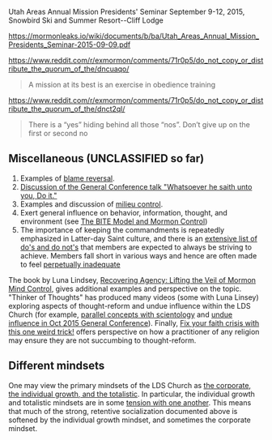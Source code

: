 
Utah Areas Annual Mission Presidents' Seminar  September 9-12, 2015, Snowbird Ski and Summer Resort--Cliff Lodge

https://mormonleaks.io/wiki/documents/b/ba/Utah_Areas_Annual_Mission_Presidents_Seminar-2015-09-09.pdf


https://www.reddit.com/r/exmormon/comments/71r0p5/do_not_copy_or_distribute_the_quorum_of_the/dncuaqo/

> A mission at its best is an exercise in obedience training


https://www.reddit.com/r/exmormon/comments/71r0p5/do_not_copy_or_distribute_the_quorum_of_the/dnct2ql/

> There is a “yes” hiding behind all those “nos”. Don’t give up on the first or second no


## Miscellaneous (UNCLASSIFIED so far)

1. Examples of [blame reversal](https://www.youtube.com/watch?v=SoSyBBBtZgY).
1. [Discussion of the General Conference talk "Whatsoever he saith unto you, Do it."](https://www.youtube.com/watch?v=CaqRgMqvie8)
1. Examples and discussion of [milieu control](https://www.youtube.com/watch?v=D7HFSClydA0).
1. Exert general influence on behavior, information, thought, and environment (see [The BITE Model and Mormon Control](http://www.rationalrevelation.com/library/bite.html))
1. The importance of keeping the commandments is repeatedly emphasized in Latter-day Saint culture, and there is an [extensive list of do's and do not's](http://recoveringagency.com/articles/list-of-lds-commandments/) that members are expected to always be striving to achieve.  Members fall short in various ways and hence are often made to feel [perpetually inadequate](http://recoveringagency.com/articles/the-methods-of-thought-reform/demand-for-purity-perpetual-inadequacy/)

The book by Luna Lindsey, [Recovering Agency: Lifting the Veil of Mormon Mind Control](http://recoveringagency.com/), gives additional examples and perspective on the topic.  "Thinker of Thoughts" has produced many videos (some with Luna Linsey) exploring aspects of thought-reform and undue influence within the LDS Church (for example, [parallel concepts with scientology](https://www.youtube.com/playlist?list=PLevx2DAlF-YBazPpn-110Ft0AsC01MrkY) and [undue influence in Oct 2015 General Conference](https://www.youtube.com/playlist?list=PLevx2DAlF-YDCOcCRWFWDmZesrQe5K0zJ)).  Finally, [Fix your faith crisis with this one weird trick!](http://thoughtsonthingsandstuff.com/fix-your-faith-crisis-with-this-one-weird-trick/) offers perspective on how a practitioner of any religion may ensure they are not succumbing to thought-reform.

## Different mindsets

One may view the primary mindsets of the LDS Church as [the corporate, the individual growth, and the totalistic](https://mormonbandwagon.com/bwv549/three-fold-nature-lds-church-corporate-totalistic-individual-growth/).  In particular, the individual growth and totalistic mindsets are in some [tension with one another](https://docs.google.com/viewer?url=https://github.com/faenrandir/a_careful_examination/raw/efb593d5c2ee37bc3e4638976331668a33367131/documents/threefold-nature-of-the-church/examples-of-tension-between-individual-growth-and-totalistic-mindsets.pdf).  This means that much of the strong, retentive socialization documented above is softened by the individual growth mindset, and sometimes the corporate mindset.
